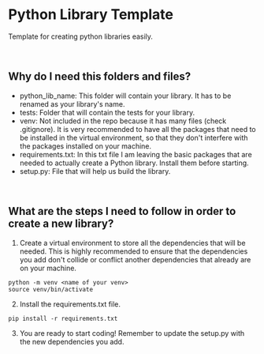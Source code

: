 # Python Library Template

Template for creating python libraries easily.

<br/>

## Why do I need this folders and files?

* python_lib_name: This folder will contain your library. It has to be renamed as your library's name.
* tests: Folder that will contain the tests for your library.
* venv: Not included in the repo because it has many files (check .gitignore). It is very recommended to have all the packages that need to be installed in the virtual environment, so that they don't interfere with the packages installed on your machine.
* requirements.txt: In this txt file I am leaving the basic packages that are needed to actually create a Python library. Install them before starting.
* setup.py: File that will help us build the library.

<br/>

## What are the steps I need to follow in order to create a new library?

1) Create a virtual environment to store all the dependencies that will be needed. This is highly recommended to ensure that the dependencies you add don't collide or conflict another dependencies that already are on your machine.

```
python -m venv <name of your venv>
source venv/bin/activate
```

2) Install the requirements.txt file.

```
pip install -r requirements.txt
```

3) You are ready to start coding! Remember to update the setup.py with the new dependencies you add.